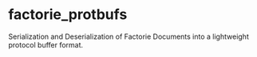 factorie_protbufs
=================

Serialization and Deserialization of Factorie Documents into a lightweight protocol buffer format.
